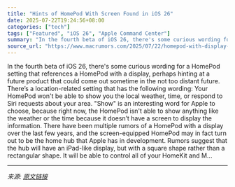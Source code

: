 ```yaml
---
title: "Hints of HomePod With Screen Found in iOS 26"
date: 2025-07-22T19:24:56+08:00
categories: ["tech"]
tags: ["Featured", "iOS 26", "Apple Command Center"]
summary: "In the fourth beta of iOS 26, there's some curious wording for a HomePod setting that references a &zwnj;HomePod&zwnj; with a display, perhaps hinting at a future product that could come out sometime "
source_url: "https://www.macrumors.com/2025/07/22/homepod-with-display-ios-26/"
---
```


In the fourth beta of iOS 26, there's some curious wording for a HomePod setting that references a &zwnj;HomePod&zwnj; with a display, perhaps hinting at a future product that could come out sometime in the not too distant future. There’s a location-related setting that has the following wording: Your HomePod won't be able to show you the local weather, time, or respond to Siri requests about your area. "Show" is an interesting word for Apple to choose, because right now, the &zwnj;HomePod&zwnj; isn't able to show anything like the weather or the time because it doesn’t have a screen to display the information. There have been multiple rumors of a &zwnj;HomePod&zwnj; with a display over the last few years, and the screen-equipped &zwnj;HomePod&zwnj; may in fact turn out to be the home hub that Apple has in development. Rumors suggest that the hub will have an iPad-like display, but with a square shape rather than a rectangular shape. It will be able to control all of your HomeKit and M...

---

*来源: [原文链接](https://www.macrumors.com/2025/07/22/homepod-with-display-ios-26/)*
